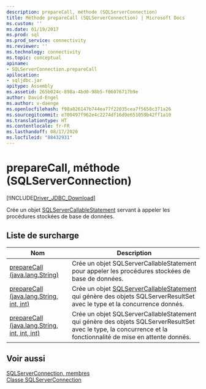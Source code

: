 ```yaml
---
description: prepareCall, méthode (SQLServerConnection)
title: Méthode prepareCall (SQLServerConnection) | Microsoft Docs
ms.custom: ''
ms.date: 01/19/2017
ms.prod: sql
ms.prod_service: connectivity
ms.reviewer: ''
ms.technology: connectivity
ms.topic: conceptual
apiname:
- SQLServerConnection.prepareCall
apilocation:
- sqljdbc.jar
apitype: Assembly
ms.assetid: 265b024c-898a-4bd0-98b5-f06076717b9e
author: David-Engel
ms.author: v-daenge
ms.openlocfilehash: f98a826147b744ea77f22035cea7f5658c371a26
ms.sourcegitcommit: e700497f962e4c2274df16d9e651059b42ff1a10
ms.translationtype: HT
ms.contentlocale: fr-FR
ms.lasthandoff: 08/17/2020
ms.locfileid: "88432931"
---
```

# <a name="preparecall-method-sqlserverconnection"></a>prepareCall, méthode (SQLServerConnection)
[!INCLUDE[Driver_JDBC_Download](../../../includes/driver_jdbc_download.md)]

  Crée un objet [SQLServerCallableStatement](../../../connect/jdbc/reference/sqlservercallablestatement-class.md) servant à appeler les procédures stockées de base de données.  
  
## <a name="overload-list"></a>Liste de surcharge  
  
|Nom|Description|  
|----------|-----------------|  
|[prepareCall (java.lang.String)](../../../connect/jdbc/reference/preparecall-method-java-lang-string.md)|Crée un objet SQLServerCallableStatement pour appeler les procédures stockées de base de données.|  
|[prepareCall (java.lang.String, int, int)](../../../connect/jdbc/reference/preparecall-method-java-lang-string-int-int.md)|Crée un objet [SQLServerCallableStatement](../../../connect/jdbc/reference/sqlserverresultset-class.md) qui génère des objets SQLServerResultSet avec le type et la concurrence donnés.|  
|[prepareCall (java.lang.String, int, int, int)](../../../connect/jdbc/reference/preparecall-method-java-lang-string-int-int-int.md)|Crée un objet SQLServerCallableStatement qui génère des objets SQLServerResultSet avec le type, la concurrence et la fonctionnalité de mise en attente donnés.|  
  
## <a name="see-also"></a>Voir aussi  
 [SQLServerConnection, membres](../../../connect/jdbc/reference/sqlserverconnection-members.md)   
 [Classe SQLServerConnection](../../../connect/jdbc/reference/sqlserverconnection-class.md)  
  
  
